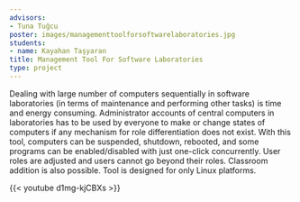 ```yaml
---
advisors:
- Tuna Tuğcu
poster: images/managementtoolforsoftwarelaboratories.jpg
students:
- name: Kayahan Taşyaran
title: Management Tool For Software Laboratories
type: project
---
```


Dealing with large number of computers sequentially in software laboratories (in terms of maintenance and performing other tasks) is time and energy consuming. Administrator accounts of central computers in laboratories has to be used by everyone to make or change states of computers if any mechanism for role differentiation does not exist. With this tool, computers can be suspended, shutdown, rebooted, and some programs can be enabled/disabled with just one-click concurrently. User roles are adjusted and users cannot go beyond their roles. Classroom addition is also possible. Tool is designed for only Linux platforms.


{{< youtube d1mg-kjCBXs >}}